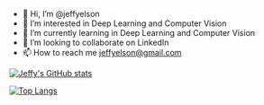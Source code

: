 - 👋 Hi, I’m @jeffyelson
- 👀 I’m interested in Deep Learning and Computer Vision
- 🌱 I’m currently learning  in Deep Learning and Computer Vision
- 💞️ I’m looking to collaborate on LinkedIn
- 📫 How to reach me jeffyelson@gmail.com


[![Jeffy's GitHub stats](https://github-readme-stats.vercel.app/api?username=jeffyelson)](https://github.com/jeffyelson/github-readme-stats)

[![Top Langs](https://github-readme-stats.vercel.app/api/top-langs/?username=jeffyelson&layout=donut-vertical)](https://github.com/jeffyelson/github-readme-stats)


<!---
jeffyelson/jeffyelson is a ✨ special ✨ repository because its `README.md` (this file) appears on your GitHub profile.
You can click the Preview link to take a look at your changes.
--->
